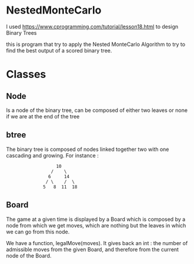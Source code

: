 # NestedMonteCarlo

I used https://www.cprogramming.com/tutorial/lesson18.html to design Binary Trees

this is program that try to apply the Nested MonteCarlo Algorithm to try to find the best output of a scored binary tree.

# Classes

## Node

Is a node of the binary tree, can be composed of either two leaves or none if we are at the end of the tree

## btree
The binary tree is composed of nodes linked together two with one cascading and growing.
For instance :

                       10
                     /    \
                    6     14
                   / \    /  \
                  5   8  11  18

## Board
The game at a given time is displayed by a Board which is composed by a node from which we get moves, which are nothing but the leaves in which we can go from this node.

We have a function, legalMove(moves). It gives back an int : the number of admissible moves from the given Board, and therefore from the current node of the Board.
